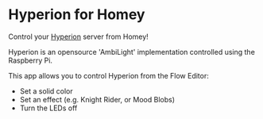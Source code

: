 # Hyperion for Homey
Control your [Hyperion](https://github.com/tvdzwan/hyperion) server from Homey!

Hyperion is an opensource 'AmbiLight' implementation controlled using the Raspberry Pi.

This app allows you to control Hyperion from the Flow Editor:

* Set a solid color
* Set an effect (e.g. Knight Rider, or Mood Blobs)
* Turn the LEDs off